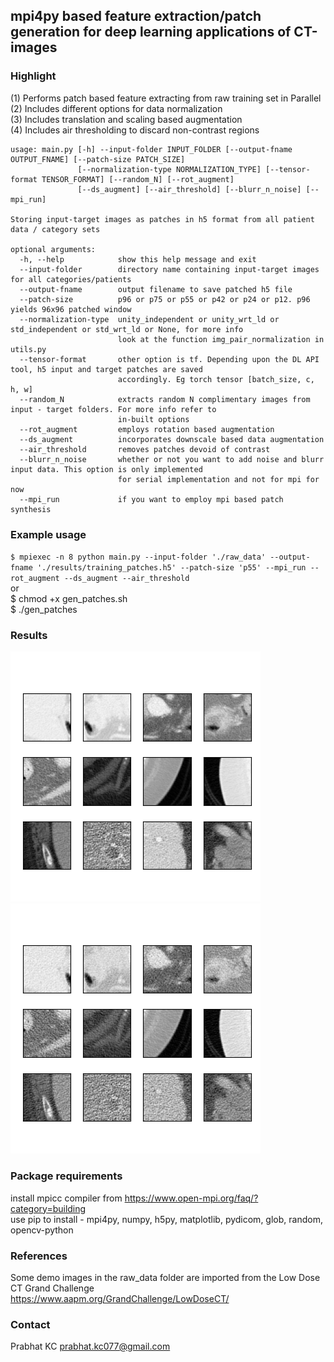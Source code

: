 ## mpi4py based feature extraction/patch generation for deep learning applications of CT-images

### Highlight

(1) Performs patch based feature extracting from raw training set in Parallel<br>
(2) Includes different options for data normalization<br>
(3) Includes translation and scaling based augmentation<br>
(4) Includes air thresholding to discard non-contrast regions

```
usage: main.py [-h] --input-folder INPUT_FOLDER [--output-fname OUTPUT_FNAME] [--patch-size PATCH_SIZE]
               [--normalization-type NORMALIZATION_TYPE] [--tensor-format TENSOR_FORMAT] [--random_N] [--rot_augment]
               [--ds_augment] [--air_threshold] [--blurr_n_noise] [--mpi_run]

Storing input-target images as patches in h5 format from all patient data / category sets

optional arguments:
  -h, --help            show this help message and exit
  --input-folder        directory name containing input-target images for all categories/patients
  --output-fname        output filename to save patched h5 file
  --patch-size          p96 or p75 or p55 or p42 or p24 or p12. p96 yields 96x96 patched window
  --normalization-type  unity_independent or unity_wrt_ld or std_independent or std_wrt_ld or None, for more info
                        look at the function img_pair_normalization in utils.py
  --tensor-format       other option is tf. Depending upon the DL API tool, h5 input and target patches are saved
                        accordingly. Eg torch tensor [batch_size, c, h, w]
  --random_N            extracts random N complimentary images from input - target folders. For more info refer to
                        in-built options
  --rot_augment         employs rotation based augmentation
  --ds_augment          incorporates downscale based data augmentation
  --air_threshold       removes patches devoid of contrast
  --blurr_n_noise       whether or not you want to add noise and blurr input data. This option is only implemented
                        for serial implementation and not for mpi for now
  --mpi_run             if you want to employ mpi based patch synthesis
```

### Example usage

`$ mpiexec -n 8 python main.py --input-folder './raw_data' --output-fname './results/training_patches.h5' --patch-size 'p55' --mpi_run --rot_augment --ds_augment --air_threshold`<br>
or<br>
$ chmod +x gen_patches.sh<br>
$ ./gen_patches

### Results
<img src="/sanity_check/raw_data/norm_None_patch_size_p55/hr_input_sub_img_rand_5753.png" alt="Target patch fig"/>
<img src="/sanity_check/raw_data/norm_None_patch_size_p55/lr_input_sub_img_rand_5753.png" alt="Input patch fig"/>

### Package requirements

install mpicc compiler from https://www.open-mpi.org/faq/?category=building<br>
use pip to install - mpi4py, numpy, h5py, matplotlib, pydicom, glob, random, opencv-python

### References
Some demo images in the raw_data folder are imported from the Low Dose CT Grand Challenge<br>
https://www.aapm.org/GrandChallenge/LowDoseCT/

### Contact
Prabhat KC
prabhat.kc077@gmail.com
